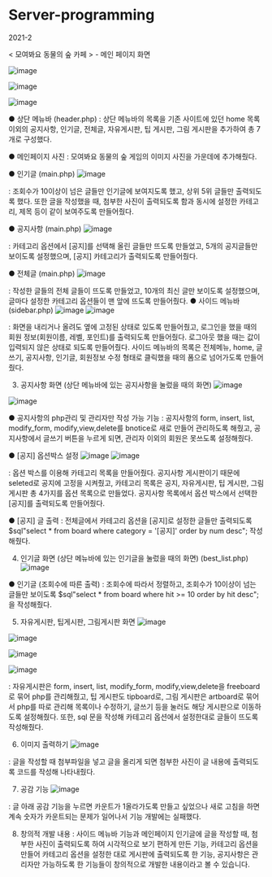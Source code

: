 # Server-programming
2021-2

< 모여봐요 동물의 숲 카페 > - 메인 페이지 화면 


![image](https://user-images.githubusercontent.com/92281453/231516635-84c296cf-11a5-42a1-9642-82a1d9e7bb3b.png)

![image](https://user-images.githubusercontent.com/92281453/231516612-9101f0a1-84ef-496c-a204-0ab3de273acb.png)

![image](https://user-images.githubusercontent.com/92281453/231516690-041e1459-b8a6-4b7b-822c-1f139974a0f7.png)


● 상단 메뉴바 (header.php)
:  상단 메뉴바의 목록을 기존 사이트에 있던 home 목록 이외의 공지사항, 인기글, 전체글, 자유게시판, 팁 게시판, 그림 게시판을 추가하여 총 7개로 구성했다. 

● 메인페이지 사진 
:  모여봐요 동물의 숲 게임의 이미지 사진을 가운데에 추가해줬다. 

● 인기글 (main.php)
![image](https://user-images.githubusercontent.com/92281453/231516728-3ddb7c94-857f-4a7d-91cf-4965565ee2a0.png)


: 조회수가 10이상이 넘은 글들만 인기글에 보여지도록 했고, 상위 5위 글들만 출력되도록 했다. 또한 글을 작성했을 때, 첨부한 사진이 출력되도록 함과 동시에 설정한 카테고리, 제목 등이 같이 보여주도록 만들어줬다. 
 
● 공지사항 (main.php)
![image](https://user-images.githubusercontent.com/92281453/231516757-cded291d-8516-44cd-a385-62dac7c5857b.png)


: 카테고리 옵션에서 [공지]를 선택해 올린 글들만 뜨도록 만들었고, 5개의 공지글들만 보이도록 설정했으며, [공지] 카테고리가 출력되도록 만들어줬다. 

● 전체글  (main.php)
![image](https://user-images.githubusercontent.com/92281453/231516785-157a1428-de60-4666-a643-fec3e7567d44.png)

:  작성한 글들의 전체 글들이 뜨도록 만들었고, 10개의 최신 글만 보이도록 설정했으며, 글마다 설정한 카테고리 옵션들이 맨 앞에 뜨도록 만들어줬다. 
● 사이드 메뉴바 (sidebar.php) 
![image](https://user-images.githubusercontent.com/92281453/231516805-0c9935e5-1804-44a8-b5ff-af4dc6b9c741.png) ![image](https://user-images.githubusercontent.com/92281453/231516855-5e425d30-7bdd-40f1-b74f-69fefd4d4c4b.png)

 
: 화면을 내리거나 올려도 옆에 고정된 상태로 있도록 만들어줬고, 로그인을 했을 때의 회원 정보(회원이름, 레벨, 포인트)를 출력되도록 만들어줬다. 로그아웃 했을 때는 값이 입력되지 않은 상태로 되도록 만들어줬다. 사이드 메뉴바의 목록은 전체메뉴, home, 글쓰기, 공지사항, 인기글, 회원정보 수정 형태로 클릭했을 때의 폼으로 넘어가도록 만들어줬다. 

3. 공지사항 화면 (상단 메뉴바에 있는 공지사항을 눌렀을 때의 화면)
![image](https://user-images.githubusercontent.com/92281453/231516894-b88a7b50-ead4-49aa-97ed-2ef8026e38a8.png)

![image](https://user-images.githubusercontent.com/92281453/231516918-41ded395-e5be-48e5-8c78-5f294b1e3ec9.png)

● 공지사항의 php관리 및 관리자만 작성 가능 기능
: 공지사항의 form, insert, list, modify_form, modify,view,delete를 bnotice로 새로 만들어 관리하도록 해줬고, 공지사항에서 글쓰기 버튼을 누르게 되면, 관리자 이외의 회원은 못쓰도록 설정해줬다. 

● [공지] 옵션박스 설정 
![image](https://user-images.githubusercontent.com/92281453/231516932-a39dac3c-ff8c-4a64-8152-a95bc124db4f.png) ![image](https://user-images.githubusercontent.com/92281453/231516942-c33b3f2a-8632-4ebd-afe4-9e08e6aad9c1.png)


: 옵션 박스를 이용해 카테고리 목록을 만들어줬다. 공지사항 게시판이기 때문에 seleted로 공지에 고정을 시켜줬고, 카테고리 목록은 공지, 자유게시판, 팁 게시판, 그림 게시판 총 4가지를 옵션 목록으로 만들었다. 공지사항 목록에서 옵션 박스에서 선택한 [공지]를 출력되도록 만들어줬다. 

● [공지] 글 출력 
:  전체글에서 카테고리 옵션을 [공지]로 설정한 글들만 출력되도록 $sql"select * from board where category = '[공지]' order by num desc"; 작성해줬다. 

4. 인기글 화면 (상단 메뉴바에 있는 인기글을 눌렀을 때의 화면) (best_list.php) 
![image](https://user-images.githubusercontent.com/92281453/231516972-8e1cede9-a9df-4ce1-8c9c-a6a295d6eb63.png)


● 인기글 (조회수에 따른 출력)
: 조회수에 따라서 정렬하고, 조회수가 10이상이 넘는 글들만 보이도록 $sql"select * from board where hit >= 10 order by hit desc";을 작성해줬다. 




5. 자유게시판, 팁게시판, 그림게시판 화면 
![image](https://user-images.githubusercontent.com/92281453/231516996-433f1472-04f1-46dd-bb42-0d161c88e4d7.png)

![image](https://user-images.githubusercontent.com/92281453/231517013-48eb993c-77aa-49fd-9fc7-842543dfabed.png)

![image](https://user-images.githubusercontent.com/92281453/231517034-59275965-5fe5-41dc-8bd7-b1dee19a0e09.png)

![image](https://user-images.githubusercontent.com/92281453/231517058-e7c37192-1f36-4f26-8869-be114636a9de.png)

: 자유게시판은 form, insert, list, modify_form, modify,view,delete을 freeboard로 묶어 php를 관리해줬고, 팁 게시판도 tipboard로, 그림 게시판은 artboard로 묶어서 php를 따로 관리해 목록이나 수정하기, 글쓰기 등을 눌러도 해당 게시판으로 이동하도록 설정해줬다. 또한, sql 문을 작성해 카테고리 옵션에서 설정한대로 글들이 뜨도록 작성해줬다.  






6. 이미지 출력하기 
![image](https://user-images.githubusercontent.com/92281453/231517093-bd2aaa01-b0ea-4bf4-9f85-315e32472f33.png)

: 글을 작성할 때 첨부파일을 넣고 글을 올리게 되면 첨부한 사진이 글 내용에 출력되도록 코드를 작성해 나타내줬다. 

7. 공감 기능 
![image](https://user-images.githubusercontent.com/92281453/231517122-c2ef9f97-d02d-415b-892f-7ffa637f4148.png)


: 글 아래 공감 기능을 누르면 카운트가 1올라가도록 만들고 싶었으나 새로 고침을 하면 계속 숫자가 카운트되는 문제가 일어나서 기능 개발에는 실패했다. 

8. 창의적 개발 내용 
: 사이드 메뉴바 기능과 메인페이지 인기글에 글을 작성할 때, 첨부한 사진이 출력되도록 하여 시각적으로 보기 편하게 만든 기능, 카테고리 옵션을 만들어 카테고리 옵션을 설정한 대로 게시판에 출력되도록 한 기능, 공지사항은 관리자만 가능하도록 한 기능들이 창의적으로 개발한 내용이라고 볼 수 있습니다. 
